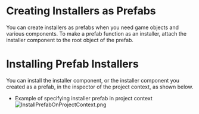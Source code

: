# Creating Installers as Prefabs

You can create installers as prefabs when you need game objects and various components. To make a prefab function as an installer, attach the installer component to the root object of the prefab.

# Installing Prefab Installers

You can install the installer component, or the installer component you created as a prefab, in the inspector of the project context, as shown below.

* Example of specifying installer prefab in project context
![InstallPrefabOnProjectContext.png](InstallPrefabOnProjectContext.png)